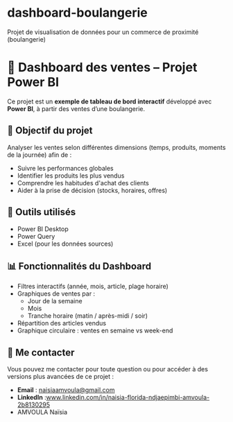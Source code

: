# dashboard-boulangerie
Projet de visualisation de données pour un commerce de proximité (boulangerie)
# 🥐 Dashboard des ventes – Projet Power BI

Ce projet est un **exemple de tableau de bord interactif** développé avec **Power BI**, à partir des ventes d’une boulangerie.

## 🎯 Objectif du projet

Analyser les ventes selon différentes dimensions (temps, produits, moments de la journée) afin de :
- Suivre les performances globales
- Identifier les produits les plus vendus
- Comprendre les habitudes d'achat des clients
- Aider à la prise de décision (stocks, horaires, offres)

## 🧰 Outils utilisés
- Power BI Desktop
- Power Query
- Excel (pour les données sources)

## 📊 Fonctionnalités du Dashboard
- Filtres interactifs (année, mois, article, plage horaire)
- Graphiques de ventes par :
  - Jour de la semaine
  - Mois
  - Tranche horaire (matin / après-midi / soir)
- Répartition des articles vendus
- Graphique circulaire : ventes en semaine vs week-end


## 📩 Me contacter

Vous pouvez me contacter pour toute question ou pour accéder à des versions plus avancées de ce projet :

- **Email** : naisiaamvoula@gmail.com  
- **LinkedIn** :www.linkedin.com/in/naisia-florida-ndjaepimbi-amvoula-2b8130295
- AMVOULA Naïsia

